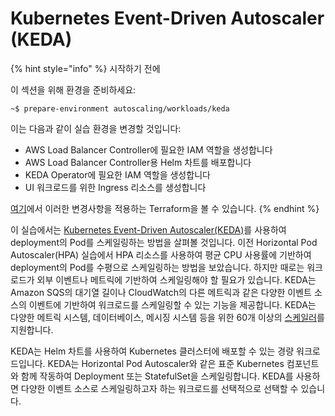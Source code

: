 # Kubernetes Event-Driven Autoscaler (KEDA)

{% hint style="info" %}
시작하기 전에&#x20;

이 섹션을 위해 환경을 준비하세요:

```
~$ prepare-environment autoscaling/workloads/keda 
```

이는 다음과 같이 실습 환경을 변경할 것입니다:

* AWS Load Balancer Controller에 필요한 IAM 역할을 생성합니다&#x20;
* AWS Load Balancer Controller용 Helm 차트를 배포합니다&#x20;
* KEDA Operator에 필요한 IAM 역할을 생성합니다&#x20;
* UI 워크로드를 위한 Ingress 리소스를 생성합니다

[여기](https://github.com/aws-samples/eks-workshop-v2/tree/stable/manifests/modules/autoscaling/workloads/keda/.workshop/terraform)에서 이러한 변경사항을 적용하는 Terraform을 볼 수 있습니다.
{% endhint %}



이 실습에서는 [Kubernetes Event-Driven Autoscaler(KEDA)](https://keda.sh/)를 사용하여 deployment의 Pod를 스케일링하는 방법을 살펴볼 것입니다. 이전 Horizontal Pod Autoscaler(HPA) 실습에서 HPA 리소스를 사용하여 평균 CPU 사용률에 기반하여 deployment의 Pod를 수평으로 스케일링하는 방법을 보았습니다. 하지만 때로는 워크로드가 외부 이벤트나 메트릭에 기반하여 스케일링해야 할 필요가 있습니다. KEDA는 Amazon SQS의 대기열 길이나 CloudWatch의 다른 메트릭과 같은 다양한 이벤트 소스의 이벤트에 기반하여 워크로드를 스케일링할 수 있는 기능을 제공합니다. KEDA는 다양한 메트릭 시스템, 데이터베이스, 메시징 시스템 등을 위한 60개 이상의 [스케일러](https://keda.sh/docs/scalers/)를 지원합니다.

KEDA는 Helm 차트를 사용하여 Kubernetes 클러스터에 배포할 수 있는 경량 워크로드입니다. KEDA는 Horizontal Pod Autoscaler와 같은 표준 Kubernetes 컴포넌트와 함께 작동하여 Deployment 또는 StatefulSet을 스케일링합니다. KEDA를 사용하면 다양한 이벤트 소스로 스케일링하고자 하는 워크로드를 선택적으로 선택할 수 있습니다.
